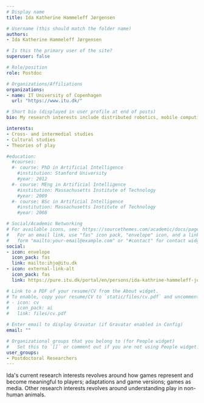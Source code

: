 ```yaml
---
# Display name
title: Ida Katherine Hammeleff Jørgensen

# Username (this should match the folder name)
authors:
- Ida Katherine Hammeleff Jørgensen

# Is this the primary user of the site?
superuser: false

# Role/position
role: Postdoc

# Organizations/Affiliations
organizations:
- name: IT University of Copenhagen
  url: "https://www.itu.dk/"

# Short bio (displayed in user profile at end of posts)
bio: My research interests include distributed robotics, mobile computing and programmable matter.

interests:
- Cross- and intermedial studies
- Cultural studies
- Theories of play

#education:
  #courses:
  #- course: PhD in Artificial Intelligence
    #institution: Stanford University
    #year: 2012
  #- course: MEng in Artificial Intelligence
    #institution: Massachusetts Institute of Technology
    #year: 2009
  #- course: BSc in Artificial Intelligence
    #institution: Massachusetts Institute of Technology
    #year: 2008

# Social/Academic Networking
# For available icons, see: https://sourcethemes.com/academic/docs/page-builder/#icons
#   For an email link, use "fas" icon pack, "envelope" icon, and a link in the
#   form "mailto:your-email@example.com" or "#contact" for contact widget.
social:
- icon: envelope
  icon_pack: fas
  link: mailto:ihjo@itu.dk
- icon: external-link-alt
  icon_pack: fas
  link: https://pure.itu.dk/portal/en/persons/ida-kathrine-hammeleff-joergensen(c27ebbb6-7aae-41d4-b6fe-eb4a09024eca).html

# Link to a PDF of your resume/CV from the About widget.
# To enable, copy your resume/CV to `static/files/cv.pdf` and uncomment the lines below.
# - icon: cv
#   icon_pack: ai
#   link: files/cv.pdf

# Enter email to display Gravatar (if Gravatar enabled in Config)
email: ""

# Organizational groups that you belong to (for People widget)
#   Set this to `[]` or comment out if you are not using People widget.
user_groups:
- Postdoctoral Researchers
---
```


Ida's current research interests revolves around how games represent and become meaningful to players; adaptations and game versions; games as media. Other research interests revolves around understanding play in non-human animals.
